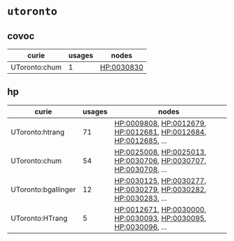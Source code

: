 # `utoronto`

## covoc

| curie         |   usages | nodes                                                   |
|---------------|----------|---------------------------------------------------------|
| UToronto:chum |        1 | [HP:0030830](http://purl.obolibrary.org/obo/HP_0030830) |

## hp

| curie               |   usages | nodes                                                                                                                                                                                                                                                                                            |
|---------------------|----------|--------------------------------------------------------------------------------------------------------------------------------------------------------------------------------------------------------------------------------------------------------------------------------------------------|
| UToronto:htrang     |       71 | [HP:0009808](http://purl.obolibrary.org/obo/HP_0009808), [HP:0012679](http://purl.obolibrary.org/obo/HP_0012679), [HP:0012681](http://purl.obolibrary.org/obo/HP_0012681), [HP:0012684](http://purl.obolibrary.org/obo/HP_0012684), [HP:0012685](http://purl.obolibrary.org/obo/HP_0012685), ... |
| UToronto:chum       |       54 | [HP:0025008](http://purl.obolibrary.org/obo/HP_0025008), [HP:0025013](http://purl.obolibrary.org/obo/HP_0025013), [HP:0030706](http://purl.obolibrary.org/obo/HP_0030706), [HP:0030707](http://purl.obolibrary.org/obo/HP_0030707), [HP:0030708](http://purl.obolibrary.org/obo/HP_0030708), ... |
| UToronto:bgallinger |       12 | [HP:0030125](http://purl.obolibrary.org/obo/HP_0030125), [HP:0030277](http://purl.obolibrary.org/obo/HP_0030277), [HP:0030279](http://purl.obolibrary.org/obo/HP_0030279), [HP:0030282](http://purl.obolibrary.org/obo/HP_0030282), [HP:0030283](http://purl.obolibrary.org/obo/HP_0030283), ... |
| UToronto:HTrang     |        5 | [HP:0012671](http://purl.obolibrary.org/obo/HP_0012671), [HP:0030000](http://purl.obolibrary.org/obo/HP_0030000), [HP:0030093](http://purl.obolibrary.org/obo/HP_0030093), [HP:0030095](http://purl.obolibrary.org/obo/HP_0030095), [HP:0030096](http://purl.obolibrary.org/obo/HP_0030096), ... |

